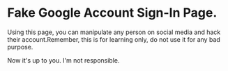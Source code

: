 # Fake Google Account Sign-In Page.

Using this page, you can manipulate any person on social media and hack their account.Remember, this is for learning only, do not use it for any bad purpose.

Now it's up to you.
I'm not responsible.
